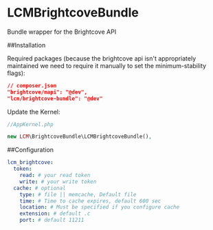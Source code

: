# LCMBrightcoveBundle
Bundle wrapper for the Brightcove API

##Installation

Required packages (because the brightcove api isn't appropriately maintained we need to require it manually to set the minimum-stability flags):
```json
// composer.json
"brightcove/mapi": "@dev",
"lcm/brightcove-bundle": "@dev"
```

Update the Kernel:
```php
//AppKernel.php

new LCM\BrightcoveBundle\LCMBrightcoveBundle(),
```

##Configuration

```yml
lcm_brightcove:
  token:
    read: # your read token
    write: # your write token
  cache: # optional
    type: # file || memcache, Default file
    time: # Time to cache expires, default 600 sec
    location: # Must be specified if you configure cache
    extension: # default .c
    port: # default 11211
```
